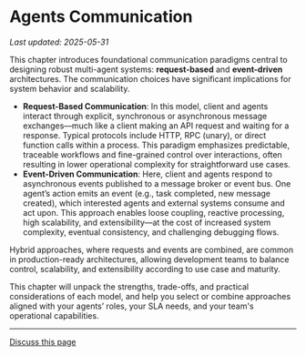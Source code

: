 # Agents Communication

_Last updated: 2025-05-31_

This chapter introduces foundational communication paradigms central to
designing robust multi-agent systems: **request-based** and **event-driven**
architectures. The communication choices have significant implications for
system behavior and scalability.

- **Request-Based Communication**: In this model, client and agents interact
  through explicit, synchronous or asynchronous message exchanges—much like a
  client making an API request and waiting for a response. Typical protocols
  include HTTP, RPC (unary), or direct function calls within a process. This
  paradigm emphasizes predictable, traceable workflows and fine-grained control
  over interactions, often resulting in lower operational complexity for
  straightforward use cases.
- **Event-Driven Communication**: Here, client and agents respond to
  asynchronous events published to a message broker or event bus. One agent’s
  action emits an event (e.g., task completed, new message created), which
  interested agents and external systems consume and act upon. This approach
  enables loose coupling, reactive processing, high scalability, and
  extensibility—at the cost of increased system complexity, eventual
  consistency, and challenging debugging flows.

Hybrid approaches, where requests and events are combined, are common in
production-ready architectures, allowing development teams to balance control,
scalability, and extensibility according to use case and maturity.

This chapter will unpack the strengths, trade-offs, and practical considerations
of each model, and help you select or combine approaches aligned with your
agents’ roles, your SLA needs, and your team's operational capabilities.

---

<a class="github-button" href="https://github.com/microsoft/multi-agent-reference-architecture/discussions/new?category=q-a&body=Source: [Agents Communication](https://github.com/microsoft/multi-agent-reference-architecture/blob/main/{{selfpath}})" data-icon="octicon-comment-discussion" target="_blank" data-size="large" aria-label="Discuss buttons/github-buttons on GitHub">Discuss this page</a>

<script async defer src="https://buttons.github.io/buttons.js"></script>
